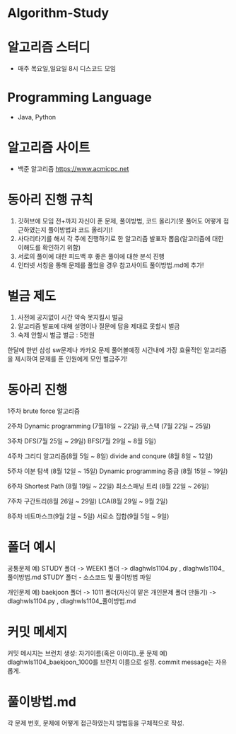 # Algorithm-Study

# 알고리즘 스터디

+ 매주 목요일,일요일 8시 디스코드 모임 

# Programming Language

+ Java, Python

# 알고리즘 사이트

+ 백준 알고리즘
https://www.acmicpc.net

# 동아리 진행 규칙

1. 깃허브에 모임 전+까지 자신이 푼 문제, 풀이방법, 코드 올리기(못 풀어도 어떻게 접근하였는지 풀이방법과 코드 올리기)!
2. 사다리타기를 해서  각 주에 진행하기로 한 알고리즘 발표자 뽑음(알고리즘에 대한 이해도를 확인하기 위함)
3. 서로의 풀이에 대한 피드백 후 좋은 풀이에 대한 분석 진행
4. 인터넷 서칭을 통해 문제를 풀었을 경우 참고사이트 풀이방법.md에 추가!

# 벌금 제도
1. 사전에 공지없이 시간 약속 못지킬시 벌금
2. 알고리즘 발표에 대해 설명이나 질문에 답을 제대로 못할시 벌금
3. 숙제 안할시 벌금
벌금 : 5천원

한달에 한번 삼성 sw문제나 카카오 문제 풀어볼예정 시간내에 가장 효율적인 알고리즘을 제시하여 문제를 푼 인원에게 모인 벌금주기!

# 동아리 진행

1주차
brute force 알고리즘

2주차
Dynamic programming (7월18일 ~ 22일)
큐,스택 (7월 22일 ~ 25일)

3주차
DFS(7월 25일 ~ 29일)
BFS(7월 29일 ~ 8월 5일)

4주차
그리디 알고리즘(8월 5일 ~ 8일)
divide and conqure (8월 8일 ~ 12일)

5주차
이분 탐색 (8월 12일 ~ 15일)
Dynamic programming 중급 (8월 15일 ~ 19일)

6주차
Shortest Path (8월 19일 ~ 22일)
최소스패닝 트리 (8월 22일 ~ 26일)

7주차
구간트리(8월 26일 ~ 29일) 
LCA(8월 29일 ~ 9월 2일)

8주차
비트마스크(9월 2일 ~ 5일)
서로소 집합(9월 5일 ~ 9일)

# 폴더 예시
공통문제
예) STUDY 폴더 -> WEEK1 폴더 -> dlaghwls1104.py , dlaghwls1104_풀이방법.md
STUDY 폴더 - 소스코드 및 풀이방법 파일

개인문제
예) baekjoon 폴더 -> 1011 폴더(자신이 맡은 개인문제 폴더 만들기) -> dlaghwls1104.py , dlaghwls1104_풀이방법.md

# 커밋 메세지
커밋 메시지는
브런치 생성: 자기이름(혹은 아이디)_푼 문제
예) dlaghwls1104_baekjoon_1000를 브런치 이름으로 설정.
commit message는 자유롭게.

# 풀이방법.md

각 문제 번호, 문제에 어떻게 접근하였는지 방법등을 구체적으로 작성.



